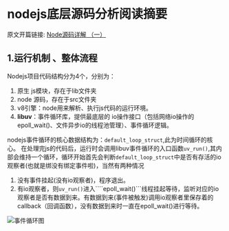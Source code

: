 # nodejs底层源码分析阅读摘要

原文开篇链接: [Node源码详解 （一）](https://luzeshu.com/blog/nodesource1)

## **1.运行机制 、整体流程**

Nodejs项目代码结构分为4个，分别为：
1. 原生 js模块，存在于lib文件夹
2. node 源码，存在于src文件夹
3. v8引擎：node用来解析、执行js代码的运行环境。
4. **libuv**：事件循环库，提供最底层的 io操作接口（包括网络io操作的epoll_wait()、文件异步io的线程池管理）、事件循环逻辑。

nodejs事件循环的核心数据结构为：```default_loop_struct```,此为时间循环的核心。 在处理完js的代码后，运行时会调用libuv事件循环的入口函数```uv_run()```,其内部会维持一个循环，循环开始首先会判断```default_loop_struct```中是否有存活的io观察者(也就是绑没有绑定事件啦)，当然有两种情况

1. 没有事件挂起(没有io观察者)，程序退出。
2. 有io观察者，则```uv_run()```进入````epoll_wait()```线程挂起等待，监听对应的io观察者是否有数据到来。有数据到来(事件被触发)调用io观察者里保存着的callback（回调函数），没有数据到来时一直在epoll_wait()进行等待。

![事件循环图](https://dn-cnode.qbox.me/Fkd1LWFQaE9_4Qr727JhfiG6kdKF)





